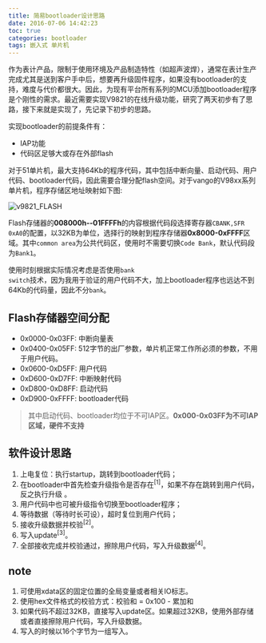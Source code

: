 ```yaml
---
title: 简易bootloader设计思路
date: 2016-07-06 14:42:23
toc: true
categories: bootloader
tags: 嵌入式 单片机
---
```

作为表计产品，限制于使用环境及产品制造特性（如超声波焊），通常在表计生产完成尤其是送到客户手中后，想要再升级固件程序，如果没有bootloader的支持，难度与代价都很大。因此，为现有平台所有系列的MCU添加bootloader程序是个刚性的需求。最近需要实现V9821的在线升级功能，研究了两天初步有了思路，接下来就是实现了，先记录下初步的思路。

<!-- more -->

实现bootloader的前提条件有：

- IAP功能
- 代码区足够大或存在外部flash

对于51单片机，最大支持64Kb的程序代码，其中包括中断向量、启动代码、用户代码、bootloader代码，因此需要合理分配flash空间。对于vango的V98xx系列单片机，程序存储区地址映射如下图:

![v9821_FLASH](http://o9kzgz0kz.bkt.clouddn.com/V9811_FLASH.jpg)

Flash存储器的**008000h--01FFFFh**的内容根据代码段选择寄存器`CBANK,SFR 0xA0`的配置，以32KB为单位，选择行的映射到程序存储器**0x8000-0xFFFF**区域。其中`common area`为公共代码区，使用时不需要切换`Code Bank`，默认代码段为`Bank1`。

使用时刻根据实际情况考虑是否使用<code>bank switch</code>技术，因为我用于验证的用户代码不大，加上bootloader程序也远达不到64Kb的代码量，因此不分`bank`。

## Flash存储器空间分配
- 0x0000-0x03FF: 中断向量表
- 0x0400-0x05FF: 512字节的出厂参数，单片机正常工作所必须的参数，不用于用户代码。
- 0x0600-0xD5FF: 用户代码
- 0xD600-0xD7FF: 中断映射代码
- 0xD800-0xD8FF: 启动代码
- 0xD900-0xFFFF: bootloader代码

> 其中启动代码、bootloader均位于不可IAP区。**0x000-0x03FF为不可IAP区域，硬件不支持**


## 软件设计思路

1. 上电复位：执行startup，跳转到bootloader代码；
2. 在bootloader中首先检查升级指令是否存在<sup>[1]</sup>，如果不存在跳转到用户代码，反之执行升级 。
3. 用户代码中也可被升级指令切换至bootloader程序；
4. 等待数据（等待时长可设），超时复位到用户代码；
5. 接收升级数据并校验<sup>[2]</sup>。
6. 写入update<sup>[3]</sup>。
7. 全部接收完成并校验通过，擦除用户代码，写入升级数据<sup>[4]</sup>。

## note

1. 可使用xdata区的固定位置的全局变量或者相关IO标志。
2. 使用hex文件格式的校验方式：校验和 = 0x100 - 累加和
3. 如果代码不超过32KB，直接写入update区。如果超过32KB，使用外部存储或者直接擦除用户代码，写入升级数据。
4. 写入的时候以16个字节为一组写入。